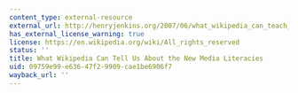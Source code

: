 ```yaml
---
content_type: external-resource
external_url: http://henryjenkins.org/2007/06/what_wikipedia_can_teach_us_ab.html
has_external_license_warning: true
license: https://en.wikipedia.org/wiki/All_rights_reserved
status: ''
title: What Wikipedia Can Tell Us About the New Media Literacies
uid: 09759e99-e636-47f2-9909-cae1be6906f7
wayback_url: ''
---
```

